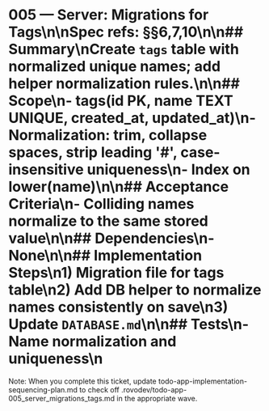 # 005 — Server: Migrations for Tags\n\nSpec refs: §§6,7,10\n\n## Summary\nCreate `tags` table with normalized unique names; add helper normalization rules.\n\n## Scope\n- tags(id PK, name TEXT UNIQUE, created_at, updated_at)\n- Normalization: trim, collapse spaces, strip leading '#', case-insensitive uniqueness\n- Index on lower(name)\n\n## Acceptance Criteria\n- Colliding names normalize to the same stored value\n\n## Dependencies\n- None\n\n## Implementation Steps\n1) Migration file for tags table\n2) Add DB helper to normalize names consistently on save\n3) Update `DATABASE.md`\n\n## Tests\n- Name normalization and uniqueness\n

Note: When you complete this ticket, update todo-app-implementation-sequencing-plan.md to check off .rovodev/todo-app-005_server_migrations_tags.md in the appropriate wave.
